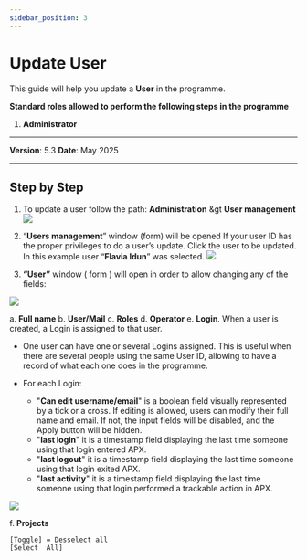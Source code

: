 ```yaml
---
sidebar_position: 3
---
```


# Update User

This guide will help you update a **User** in the programme.

**Standard roles allowed to perform the following steps in the programme**

1.	**Administrator**

------------

**Version**: 5.3
**Date**: May 2025

------------
## **Step by Step**

1. To update a user follow the path: 
**Administration** &gt **User management** 
![](/img/2.Users/UsersUpdate1.png)

2. “**Users management**” window (form) will be opened If your user ID has the proper privileges to do a user’s update. Click the user to be updated. In this example user “**Flavia Idun**” was selected. 
![](/img/2.Users/UsersUpdate2.png)

3. **“User”** window ( form ) will open in order to allow changing any of the fields:

![](/img/2.Users/UsersUpdate3.png)

a. **Full name**
b. **User/Mail**
c. **Roles**
d. **Operator**
e. **Login**. When a user is created, a Login is assigned to that user. 
* One user can have one or several Logins assigned. This is useful when there are several people using the same User ID, allowing to have a record of what each one does in the programme. 
* For each Login:

    * "**Can edit username/email**" is a boolean field visually represented by a tick or a cross. If editing is allowed, users can modify their full name and email. If not, the input fields will be disabled, and the Apply button will be hidden.
    * "**last login**" it is a timestamp field displaying the last time someone using that login entered APX.
    * "**last logout**" it is a timestamp field displaying the last time someone using that login exited APX.
    * "**last activity**" it is a timestamp field displaying the last time someone using that login performed a trackable action in APX.

![](/img/2.Users/UsersUpdate4.png)

f. **Projects**
    
    [Toggle] = Desselect all
    [Select  All]
    